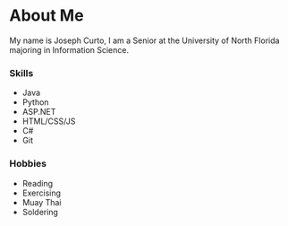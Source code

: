 # About Me
My name is Joseph Curto, I am a Senior at the University of North Florida majoring in Information Science. 

### Skills
  - Java
  - Python
  - ASP.NET
  - HTML/CSS/JS
  - C#
  - Git
   
### Hobbies
 - Reading
 - Exercising
 - Muay Thai
 - Soldering

